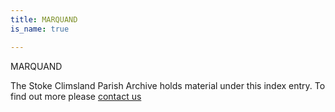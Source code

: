 ```yaml
---
title: MARQUAND
is_name: true

---
```


MARQUAND


The Stoke Climsland Parish Archive holds material under this index entry. To find out more please [contact us](/contact/)

